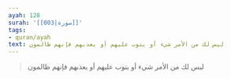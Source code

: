 ```yaml
---
ayah: 128
surah: '[[003|سورة]]'
tags:
- quran/ayah
text: ليس لك من الأمر شيء أو يتوب عليهم أو يعذبهم فإنهم ظالمون
---
```

> ليس لك من الأمر شيء أو يتوب عليهم أو يعذبهم فإنهم ظالمون
